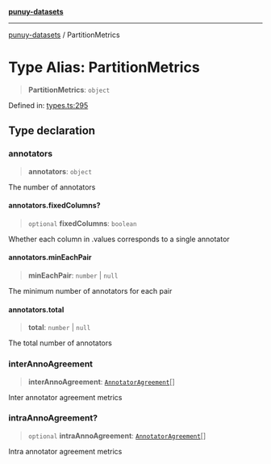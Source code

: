 [**punuy-datasets**](../README.md)

***

[punuy-datasets](../README.md) / PartitionMetrics

# Type Alias: PartitionMetrics

> **PartitionMetrics**: `object`

Defined in: [types.ts:295](https://github.com/andrefs/punuy-datasets/blob/7ddf96551580567d72a9e75295036a341f0fe34c/src/lib/types.ts#L295)

## Type declaration

### annotators

> **annotators**: `object`

The number of annotators

#### annotators.fixedColumns?

> `optional` **fixedColumns**: `boolean`

Whether each column in .values corresponds to a single annotator

#### annotators.minEachPair

> **minEachPair**: `number` \| `null`

The minimum number of annotators for each pair

#### annotators.total

> **total**: `number` \| `null`

The total number of annotators

### interAnnoAgreement

> **interAnnoAgreement**: [`AnnotatorAgreement`](AnnotatorAgreement.md)[]

Inter annotator agreement metrics

### intraAnnoAgreement?

> `optional` **intraAnnoAgreement**: [`AnnotatorAgreement`](AnnotatorAgreement.md)[]

Intra annotator agreement metrics

